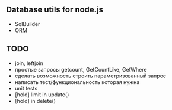 Database utils for node.js
--------------------------

- SqlBuilder
- ORM

TODO
----
- join, leftjoin
- простые запросы getcount, GetCountLike, GetWhere
- сделать возможность строить параметризованный запрос
- написать тест/функциональность которая нужна
- unit tests
- [hold] limit in update()
- [hold] in delete()